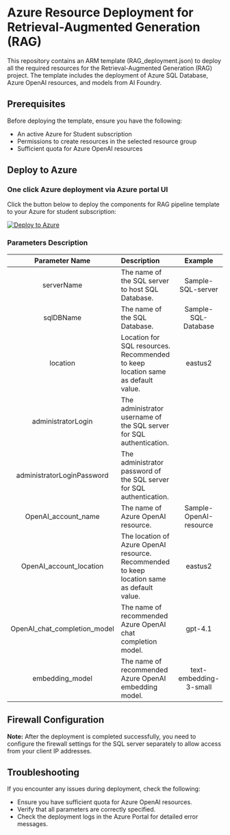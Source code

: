 # Azure Resource Deployment for Retrieval-Augmented Generation (RAG)

This repository contains an ARM template (RAG_deployment.json) to deploy all the required resources for the Retrieval-Augmented Generation (RAG) project. The template includes the deployment of Azure SQL Database, Azure OpenAI resources, and models from AI Foundry.  

## Prerequisites
Before deploying the template, ensure you have the following:

- An active Azure for Student subscription
- Permissions to create resources in the selected resource group
- Sufficient quota for Azure OpenAI resources 


## Deploy to Azure
### One click Azure deployment via Azure portal UI
Click the button below to deploy the components for RAG pipeline template to your Azure for student subscription:  

[![Deploy to Azure](https://aka.ms/deploytoazurebutton)](https://portal.azure.com/#create/Microsoft.Template/uri/https%3A%2F%2Fraw.githubusercontent.com%2FKushagra-2000%2FARM_SQL_OpenAI%2Frefs%2Fheads%2Fmain%2FRAG_deployment.json)

### Parameters Description
| Parameter Name  | Description | Example |
| :---------------: | :------------- | :-------: |
| serverName  | The name of the SQL server to host SQL Database.  | Sample-SQL-server
| sqlDBName  | The name of the SQL Database.  | Sample-SQL-Database
| location  | Location for SQL resources. Recommended to keep location same as default value.  | eastus2
|administratorLogin | The administrator username of the SQL server for SQL authentication.  |   |
| administratorLoginPassword  | The administrator password of the SQL server for SQL authentication. |  |   
| OpenAI_account_name  | The name of Azure OpenAI resource.  | Sample-OpenAI-resource
| OpenAI_account_location  | The location of Azure OpenAI resource. Recommended to keep location same as default value.  | eastus2
| OpenAI_chat_completion_model  | The name of recommended Azure OpenAI chat completion model. | gpt-4.1
| embedding_model	  | The name of recommended Azure OpenAI embedding model.  | text-embedding-3-small

## Firewall Configuration
**Note:** After the deployment is completed successfully, you need to configure the firewall settings for the SQL server separately to allow access from your client IP addresses.

## Troubleshooting
If you encounter any issues during deployment, check the following:

- Ensure you have sufficient quota for Azure OpenAI resources.
- Verify that all parameters are correctly specified.
- Check the deployment logs in the Azure Portal for detailed error messages.
